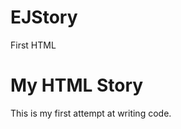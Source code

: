 # EJStory
First HTML

<!DOCTYPE html>
<html>
  <head>
    <title>Page Title</title>
  </head>
  <body>
  
<h1>My HTML Story</h1>
<p>This is my first attempt at writing code.</p>

</body>
</html>
